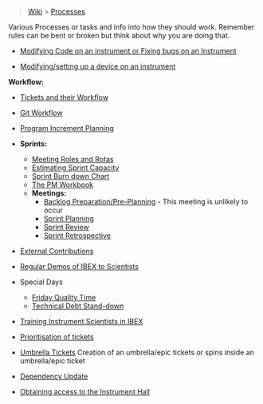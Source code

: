 > [Wiki](Home) > [Processes](Processes)

Various Processes or tasks and info into how they should work. Remember rules can be bent or broken but think about why you are doing that.

- [Modifying Code on an instrument or Fixing bugs on an Instrument](Modifying-Code-on-an-instrument)

- [Modifying/setting up a device on an instrument](Modifying-Device-on-an-Instrument)

**Workflow:**
- [Tickets and their Workflow](Tickets-and-their-Workflow)
- [Git Workflow](https://github.com/ISISComputingGroup/ibex_developers_manual/wiki/Git-workflow)
- [Program Increment Planning](Program-Increment-Planning)
-  **Sprints:**
    - [Meeting Roles and Rotas](Meeting-Roles-and-Rotas)
    - [Estimating Sprint Capacity](Estimating-Sprint-Capacity)
    - [Sprint Burn down Chart](Sprint-Burn-down-Chart)
    - [The PM Workbook](PM-Workbook)
    - **Meetings:**
        - [Backlog Preparation/Pre-Planning](Backlog-Preparation) - This meeting is unlikely to occur
        - [Sprint Planning](Sprint-Planning)
        - [Sprint Review](Sprint-Review)
        - [Sprint Retrospective](Sprint-Retrospective)

- [External Contributions](External-Contributions)

- [Regular Demos of IBEX to Scientists](Regular-Demos-of-IBEX-to-Scientists) 

- Special Days
    - [Friday Quality Time](Friday-Quality-Time) 
    - [Technical Debt Stand-down](Technical-Debt-Stand-down)

- [Training Instrument Scientists in IBEX](Training-Instrument-Scientists-in-IBEX)

- [Prioritisation of tickets](Prioritisation-of-Tickets)

- [Umbrella Tickets](Umbrella-Tickets) Creation of an umbrella/epic tickets or spins inside an umbrella/epic ticket

- [Dependency Update](Dependency-updates)

- [Obtaining access to the Instrument Hall](Obtaining-access-to-the-Instrument-Hall)
